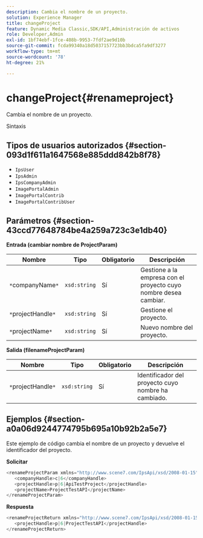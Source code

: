 ```yaml
---
description: Cambia el nombre de un proyecto.
solution: Experience Manager
title: changeProject
feature: Dynamic Media Classic,SDK/API,Administración de activos
role: Developer,Admin
exl-id: 1bf74ebf-1fce-408b-9953-7fdf2ae9d10b
source-git-commit: fcda99340a18d5037157723bb3bdca5fa9df3277
workflow-type: tm+mt
source-wordcount: '78'
ht-degree: 21%

---
```


# changeProject{#renameproject}

Cambia el nombre de un proyecto.

Sintaxis

## Tipos de usuarios autorizados {#section-093d1f611a1647568e885ddd842b8f78}

* `IpsUser`
* `IpsAdmin`
* `IpsCompanyAdmin`
* `ImagePortalAdmin`
* `ImagePortalContrib`
* `ImagePortalContribUser`

## Parámetros {#section-43ccd77648784be4a259a723c3e1db40}

**Entrada (cambiar nombre de ProjectParam)**

| Nombre | Tipo | Obligatorio | Descripción |
|---|---|---|---|
| `*`companyName`*` | `xsd:string` | Sí | Gestione a la empresa con el proyecto cuyo nombre desea cambiar. |
| `*`projectHandle`*` | `xsd:string` | Sí | Gestione el proyecto. |
| `*`projectName`*` | `xsd:string` | Sí | Nuevo nombre del proyecto. |

**Salida (filenameProjectParam)**

| Nombre | Tipo | Obligatorio | Descripción |
|---|---|---|---|
| `*`projectHandle`*` | `xsd:string` | Sí | Identificador del proyecto cuyo nombre ha cambiado. |

## Ejemplos {#section-a0a06d9244774795b695a10b92b2a5e7}

Este ejemplo de código cambia el nombre de un proyecto y devuelve el identificador del proyecto.

**Solicitar**

```java
<renameProjectParam xmlns="http://www.scene7.com/IpsApi/xsd/2008-01-15">
   <companyHandle>c|6</companyHandle>
   <projectHandle>p|6|ApiTestProject</projectHandle>
   <projectName>ProjectTestAPI</projectName>
</renameProjectParam>
```

**Respuesta**

```java
<renameProjectReturn xmlns="http://www.scene7.com/IpsApi/xsd/2008-01-15">
   <projectHandle>p|6|ProjectTestAPI</projectHandle>
</renameProjectReturn>
```
